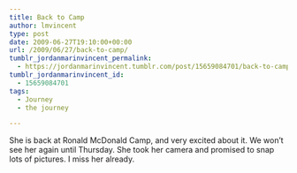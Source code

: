 ```yaml
---
title: Back to Camp
author: lmvincent
type: post
date: 2009-06-27T19:10:00+00:00
url: /2009/06/27/back-to-camp/
tumblr_jordanmarinvincent_permalink:
  - https://jordanmarinvincent.tumblr.com/post/15659084701/back-to-camp
tumblr_jordanmarinvincent_id:
  - 15659084701
tags:
  - Journey
  - the journey

---
```

She is back at Ronald McDonald Camp, and very excited about it. We won&rsquo;t see her again until Thursday. She took her camera and promised to snap lots of pictures. I miss her already.

<div class="blogger-post-footer">
  <img loading="lazy" width="1" height="1" src="https://blogger.googleusercontent.com/tracker/9039099668816362935-4574841969872025461?l=jordansjourney2.blogspot.com" alt="" />
</div>